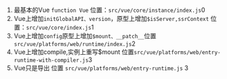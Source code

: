 ###
1. 最基本的Vue ``` function Vue ``` 位置：```src/vue/core/instance/index.js```0
2. Vue上增加```initGlobalAPI、version```，原型上增加```$isServer,ssrContext``` 位置：```src/vue/core/index.js```1
3. Vue上增加```config```原型上增加```$mount、__patch__```位置```src/vue/platforms/web/runtime/index.js```2
4. Vue上增加compile,实例上重写$mount 位置```src/vue/platforms/web/entry-runtime-with-compiler.js```3
5. Vue只是导出 位置 ```src/vue/platforms/web/entry-runtime.js``` 3